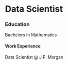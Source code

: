 # Data Scientist

### Education
Bachelors in Mathematics

#### Work Experience
Data Scientist @ J.P. Morgan

